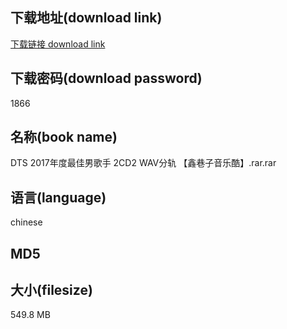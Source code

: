 ## 下载地址(download link)
[下载链接 download link](https://voluble-croquembouche-d321dc.netlify.app/?s=DTS+2017%E5%B9%B4%E5%BA%A6%E6%9C%80%E4%BD%B3%E7%94%B7%E6%AD%8C%E6%89%8B+2CD2+WAV%E5%88%86%E8%BD%A8+%E3%80%90%E9%91%AB%E5%B7%B7%E5%AD%90%E9%9F%B3%E4%B9%90%E9%85%B7%E3%80%91.rar)

## 下载密码(download password)
1866

## 名称(book name)
DTS 2017年度最佳男歌手 2CD2 WAV分轨 【鑫巷子音乐酷】.rar.rar

## 语言(language)
chinese

## MD5


## 大小(filesize)
549.8 MB
